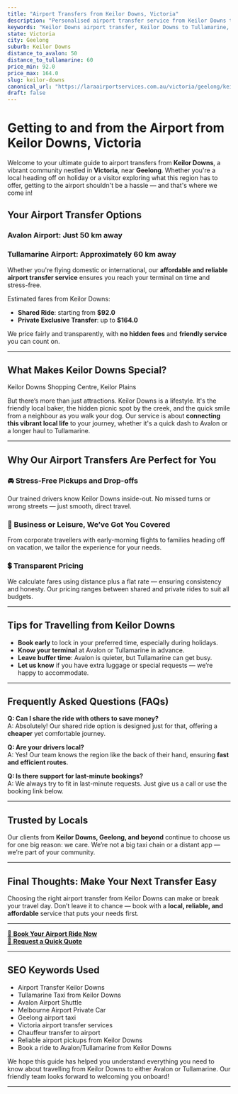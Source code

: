 ```yaml
---
title: "Airport Transfers from Keilor Downs, Victoria"
description: "Personalised airport transfer service from Keilor Downs to Avalon and Tullamarine airports. Enjoy a smooth, affordable ride with us!"
keywords: "Keilor Downs airport transfer, Keilor Downs to Tullamarine, Keilor Downs to Avalon, airport taxi Keilor Downs, private airport transfer Keilor Downs, shared ride Keilor Downs, Keilor Downs transfers, airport shuttle Keilor Downs, book Keilor Downs airport taxi, affordable Keilor Downs airport transfer, Keilor Downs airport transfer service, airport transfer Geelong, airport transfer Melbourne, Melbourne airport taxi, airport transfers Victoria, Tullamarine airport shuttle, Avalon airport transfers, Melbourne private transfer, airport transport services Melbourne"
state: Victoria
city: Geelong
suburb: Keilor Downs
distance_to_avalon: 50
distance_to_tullamarine: 60
price_min: 92.0
price_max: 164.0
slug: keilor-downs
canonical_url: "https://laraairportservices.com.au/victoria/geelong/keilor-downs/"
draft: false
---
```


# Getting to and from the Airport from Keilor Downs, Victoria

Welcome to your ultimate guide to airport transfers from **Keilor Downs**, a vibrant community nestled in **Victoria**, near **Geelong**. Whether you're a local heading off on holiday or a visitor exploring what this region has to offer, getting to the airport shouldn't be a hassle — and that's where we come in!

## Your Airport Transfer Options

### Avalon Airport: Just 50 km away  
### Tullamarine Airport: Approximately 60 km away

Whether you're flying domestic or international, our **affordable and reliable airport transfer service** ensures you reach your terminal on time and stress-free.

Estimated fares from Keilor Downs:
- **Shared Ride**: starting from **$92.0**
- **Private Exclusive Transfer**: up to **$164.0**

We price fairly and transparently, with **no hidden fees** and **friendly service** you can count on.

---

## What Makes Keilor Downs Special?

Keilor Downs Shopping Centre, Keilor Plains

But there’s more than just attractions. Keilor Downs is a lifestyle. It's the friendly local baker, the hidden picnic spot by the creek, and the quick smile from a neighbour as you walk your dog. Our service is about **connecting this vibrant local life** to your journey, whether it's a quick dash to Avalon or a longer haul to Tullamarine.

---

## Why Our Airport Transfers Are Perfect for You

### 🚘 Stress-Free Pickups and Drop-offs
Our trained drivers know Keilor Downs inside-out. No missed turns or wrong streets — just smooth, direct travel.

### 💼 Business or Leisure, We’ve Got You Covered
From corporate travellers with early-morning flights to families heading off on vacation, we tailor the experience for your needs.

### 💲 Transparent Pricing
We calculate fares using distance plus a flat rate — ensuring consistency and honesty. Our pricing ranges between shared and private rides to suit all budgets.

---

## Tips for Travelling from Keilor Downs

- **Book early** to lock in your preferred time, especially during holidays.
- **Know your terminal** at Avalon or Tullamarine in advance.
- **Leave buffer time**: Avalon is quieter, but Tullamarine can get busy.
- **Let us know** if you have extra luggage or special requests — we’re happy to accommodate.

---

## Frequently Asked Questions (FAQs)

**Q: Can I share the ride with others to save money?**  
A: Absolutely! Our shared ride option is designed just for that, offering a **cheaper** yet comfortable journey.

**Q: Are your drivers local?**  
A: Yes! Our team knows the region like the back of their hand, ensuring **fast and efficient routes**.

**Q: Is there support for last-minute bookings?**  
A: We always try to fit in last-minute requests. Just give us a call or use the booking link below.

---

## Trusted by Locals

Our clients from **Keilor Downs, Geelong, and beyond** continue to choose us for one big reason: we care. We’re not a big taxi chain or a distant app — we’re part of your community.

---

## Final Thoughts: Make Your Next Transfer Easy

Choosing the right airport transfer from Keilor Downs can make or break your travel day. Don’t leave it to chance — book with a **local, reliable, and affordable** service that puts your needs first.

---

[📅 **Book Your Airport Ride Now**](https://laraairportservices.square.site/s/appointments)  
[📧 **Request a Quick Quote**](https://laraairportservices.square.site/contact-us)

---

## SEO Keywords Used
- Airport Transfer Keilor Downs
- Tullamarine Taxi from Keilor Downs
- Avalon Airport Shuttle
- Melbourne Airport Private Car
- Geelong airport taxi
- Victoria airport transfer services
- Chauffeur transfer to airport
- Reliable airport pickups from Keilor Downs
- Book a ride to Avalon/Tullamarine from Keilor Downs

We hope this guide has helped you understand everything you need to know about travelling from Keilor Downs to either Avalon or Tullamarine. Our friendly team looks forward to welcoming you onboard!

---
